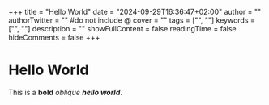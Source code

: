 +++
title = "Hello World"
date = "2024-09-29T16:36:47+02:00"
author = ""
authorTwitter = "" #do not include @
cover = ""
tags = ["", ""]
keywords = ["", ""]
description = ""
showFullContent = false
readingTime = false
hideComments = false
+++

# Hello World

This is a **bold** *oblique* ***hello world***.
